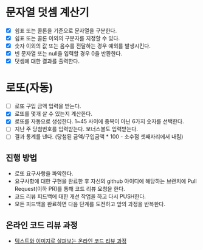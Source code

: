# 문자열 덧셈 계산기
- [x] 쉼표 또는 콜론을 기준으로 문자열을 구분한다.
- [x] 쉼표 또는 콜론 이외의 구분자를 지정할 수 있다.
- [x] 숫자 이외의 값 또는 음수를 전달하는 경우 예외를 발생시킨다.
- [x] 빈 문자열 또는 null을 입력할 경우 0을 반환한다.
- [x] 덧셈에 대한 결과를 출력한다.

# 로또(자동)
- [ ] 로또 구입 금액 입력을 받는다. 
- [x] 로또를 몇개 살 수 있는지 계산한다. 
- [x] 로또를 자동으로 생성한다. 1~45 사이에 중복이 아닌 6가지 숫자를 선택한다. 
- [ ] 지난 주 당첨번호를 입력받는다. 보너스볼도 입력받는다. 
- [ ] 결과 통계를 낸다. (당첨된 금액/구입금액 * 100 - 소수점 셋째자리에서 내림)

## 진행 방법
* 로또 요구사항을 파악한다.
* 요구사항에 대한 구현을 완료한 후 자신의 github 아이디에 해당하는 브랜치에 Pull Request(이하 PR)를 통해 코드 리뷰 요청을 한다.
* 코드 리뷰 피드백에 대한 개선 작업을 하고 다시 PUSH한다.
* 모든 피드백을 완료하면 다음 단계를 도전하고 앞의 과정을 반복한다.

## 온라인 코드 리뷰 과정
* [텍스트와 이미지로 살펴보는 온라인 코드 리뷰 과정](https://github.com/next-step/nextstep-docs/tree/master/codereview)